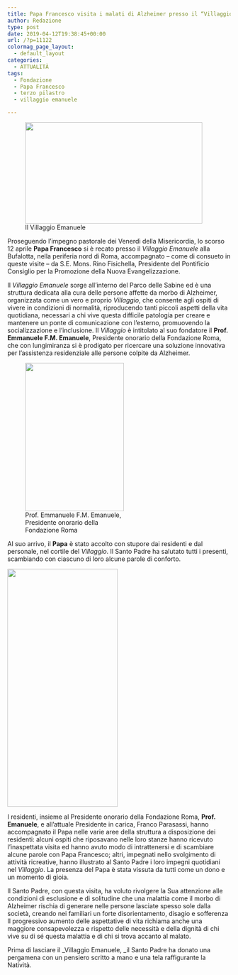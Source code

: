 ```yaml
---
title: Papa Francesco visita i malati di Alzheimer presso il “Villaggio Emanuele”
author: Redazione
type: post
date: 2019-04-12T19:38:45+00:00
url: /?p=11122
colormag_page_layout:
  - default_layout
categories:
  - ATTUALITÀ
tags:
  - Fondazione
  - Papa Francesco
  - terzo pilastro
  - villaggio emanuele

---
```

<figure id="attachment_11124" aria-describedby="caption-attachment-11124" style="width: 400px" class="wp-caption alignleft"><img decoding="async" loading="lazy" class="wp-image-11124 " src="https://progressonline.it/wp-content/uploads/2019/04/villaggio-alzheimer350x200.jpg" alt="" width="400" height="228" /><figcaption id="caption-attachment-11124" class="wp-caption-text">Il Villaggio Emanuele</figcaption></figure>

Proseguendo l&#8217;impegno pastorale dei Venerdì della Misericordia, lo scorso 12 aprile **Papa Francesco** si è recato presso il _Villaggio Emanuele_ alla Bufalotta, nella periferia nord di Roma, accompagnato &#8211; come di consueto in queste visite &#8211; da S.E. Mons. Rino Fisichella, Presidente del Pontificio Consiglio per la Promozione della Nuova Evangelizzazione.

Il _Villaggio Emanuele_ sorge all’interno del Parco delle Sabine ed è una struttura dedicata alla cura delle persone affette da morbo di Alzheimer, organizzata come un vero e proprio _Villaggio_, che consente agli ospiti di vivere in condizioni di normalità, riproducendo tanti piccoli aspetti della vita quotidiana, necessari a chi vive questa difficile patologia per creare e mantenere un ponte di comunicazione con l’esterno, promuovendo la socializzazione e l’inclusione. Il _Villaggio_ è intitolato al suo fondatore il **Prof. Emmanuele F.M. Emanuele**, Presidente onorario della Fondazione Roma, che con lungimiranza si è prodigato per ricercare una soluzione innovativa per l’assistenza residenziale alle persone colpite da Alzheimer.

<figure id="attachment_10071" aria-describedby="caption-attachment-10071" style="width: 223px" class="wp-caption alignright"><img decoding="async" loading="lazy" class="wp-image-10071" src="https://progressonline.it/wp-content/uploads/2018/10/Presidente-Emanuele-HD_settembre-2016-1-683x1024.jpg" alt="" width="223" height="334" /><figcaption id="caption-attachment-10071" class="wp-caption-text">Prof. Emmanuele F.M. Emanuele, Presidente onorario della Fondazione Roma</figcaption></figure>

Al suo arrivo, il **Papa** è stato accolto con stupore dai residenti e dal personale, nel cortile del _Villaggio_. Il Santo Padre ha salutato tutti i presenti, scambiando con ciascuno di loro alcune parole di conforto.

<img decoding="async" loading="lazy" class="alignleft wp-image-11128 " src="https://progressonline.it/wp-content/uploads/2019/04/image2-473x1024.png" alt="" width="249" height="536" /> 

I residenti, insieme al Presidente onorario della Fondazione Roma, **Prof. Emanuele**, e all’attuale Presidente in carica, Franco Parasassi, hanno accompagnato il Papa nelle varie aree della struttura a disposizione dei residenti: alcuni ospiti che riposavano nelle loro stanze hanno ricevuto l’inaspettata visita ed hanno avuto modo di intrattenersi e di scambiare alcune parole con Papa Francesco; altri, impegnati nello svolgimento di attività ricreative, hanno illustrato al Santo Padre i loro impegni quotidiani nel _Villaggio_. La presenza del Papa è stata vissuta da tutti come un dono e un momento di gioia.

Il Santo Padre, con questa visita, ha voluto rivolgere la Sua attenzione alle condizioni di esclusione e di solitudine che una malattia come il morbo di Alzheimer rischia di generare nelle persone lasciate spesso sole dalla società, creando nei familiari un forte disorientamento, disagio e sofferenza Il progressivo aumento delle aspettative di vita richiama anche una maggiore consapevolezza e rispetto delle necessità e della dignità di chi vive su di sé questa malattia e di chi si trova accanto al malato.

Prima di lasciare il _Villaggio Emanuele, _il Santo Padre ha donato una pergamena con un pensiero scritto a mano e una tela raffigurante la Natività.